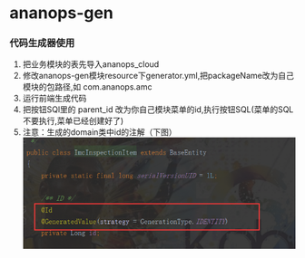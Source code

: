 # ananops-gen

### 代码生成器使用
1. 把业务模块的表先导入ananops_cloud
2. 修改ananops-gen模块resource下generator.yml,把packageName改为自己模块的包路径,如 com.ananops.amc
3. 运行前端生成代码
4. 把按钮SQl里的 parent_id 改为你自己模块菜单的id,执行按钮SQL(菜单的SQL不要执行,菜单已经创建好了)
5. 注意：生成的domain类中id的注解（下图）
![生成的实体类](./pojo.png)
